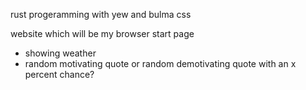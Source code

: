 rust progeramming with yew and bulma css


website which will be my browser start page

- showing weather
- random motivating quote or random demotivating quote with an x percent chance?


